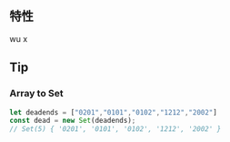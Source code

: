 ## 特性

wu x

## Tip

### Array to Set

```js
let deadends = ["0201","0101","0102","1212","2002"]
const dead = new Set(deadends);
// Set(5) { '0201', '0101', '0102', '1212', '2002' }
```